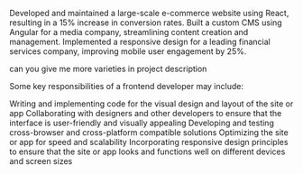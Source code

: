 Developed and maintained a large-scale e-commerce website using React, resulting in a 15% increase in conversion rates.
Built a custom CMS using Angular for a media company, streamlining content creation and management.
Implemented a responsive design for a leading financial services company, improving mobile user engagement by 25%.


can you give me more varieties in project description



Some key responsibilities of a frontend developer may include:

Writing and implementing code for the visual design and layout of the site or app
Collaborating with designers and other developers to ensure that the interface is user-friendly and visually appealing
Developing and testing cross-browser and cross-platform compatible solutions
Optimizing the site or app for speed and scalability
Incorporating responsive design principles to ensure that the site or app looks and functions well on different devices and screen sizes